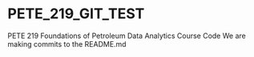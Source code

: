 # PETE_219_GIT_TEST
PETE 219 Foundations of Petroleum Data Analytics Course Code
We are making commits to the README.md

